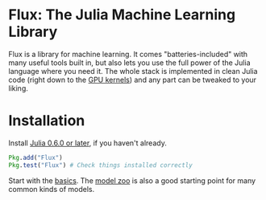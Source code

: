 # Flux: The Julia Machine Learning Library

Flux is a library for machine learning. It comes "batteries-included" with many useful tools built in, but also lets you use the full power of the Julia language where you need it. The whole stack is implemented in clean Julia code (right down to the [GPU kernels](https://github.com/FluxML/CuArrays.jl)) and any part can be tweaked to your liking.

# Installation

Install [Julia 0.6.0 or later](https://julialang.org/downloads/), if you haven't already.

```julia
Pkg.add("Flux")
Pkg.test("Flux") # Check things installed correctly
```

Start with the [basics](./models/basics.html). The [model zoo](https://github.com/FluxML/model-zoo/) is also a good starting point for many common kinds of models.
